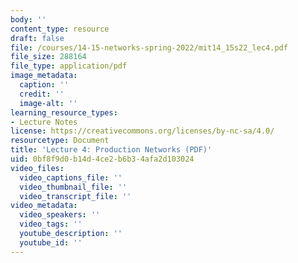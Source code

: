 ```yaml
---
body: ''
content_type: resource
draft: false
file: /courses/14-15-networks-spring-2022/mit14_15s22_lec4.pdf
file_size: 288164
file_type: application/pdf
image_metadata:
  caption: ''
  credit: ''
  image-alt: ''
learning_resource_types:
- Lecture Notes
license: https://creativecommons.org/licenses/by-nc-sa/4.0/
resourcetype: Document
title: 'Lecture 4: Production Networks (PDF)'
uid: 0bf8f9d0-b14d-4ce2-b6b3-4afa2d103024
video_files:
  video_captions_file: ''
  video_thumbnail_file: ''
  video_transcript_file: ''
video_metadata:
  video_speakers: ''
  video_tags: ''
  youtube_description: ''
  youtube_id: ''
---
```


